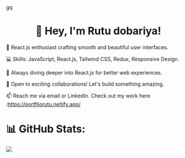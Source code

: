 gq
<h1 align="center">👋 Hey, I'm Rutu dobariya!</h1>

🌟 React.js enthusiast crafting smooth and beautiful user interfaces.

💻 Skills: JavaScript, React.js, Tailwind CSS, Redux, Responsive Design.

🚀 Always diving deeper into React.js for better web experiences.

🤝 Open to exciting collaborations! Let's build something amazing.

📫 Reach me via email or LinkedIn. Check out my work here :https://portfliorutu.netlify.app/

# 📊 GitHub Stats:
![](https://github-readme-stats.vercel.app/api/top-langs/?username=rutudobariya&theme=dark&hide_border=false&include_all_commits=false&count_private=false&layout=compact)

